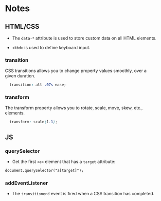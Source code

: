 # Notes

## HTML/CSS

- The `data-*` attribute is used to store custom data on all HTML elements.

- `<kbd>` is used to define keyboard input.

### transition

CSS transitions allows you to change property values smoothly, over a given duration.

```css
  transition: all .07s ease;
```

### transform

The transform property allows you to rotate, scale, move, skew, etc., elements.

```css
  transform: scale(1.1);
```

## JS

### querySelector

- Get the first `<a>` element that has a `target` attribute:

```html
document.querySelector("a[target]");
```

### addEventListener

- The `transitionend` event is fired when a CSS transition has completed.
